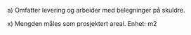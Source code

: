 a) Omfatter levering og arbeider med belegninger på skuldre.

x) Mengden måles som prosjektert areal. Enhet: m2

